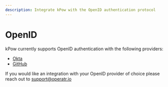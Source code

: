 ```yaml
---
description: Integrate kPow with the OpenID authentication protocol
---
```


# OpenID

kPow currently supports OpenID authentication with the following providers:

* [Okta](okta.md)
* [GitHub](github.md)

If you would like an integration with your OpenID provider of choice please reach out to support@operatr.io

